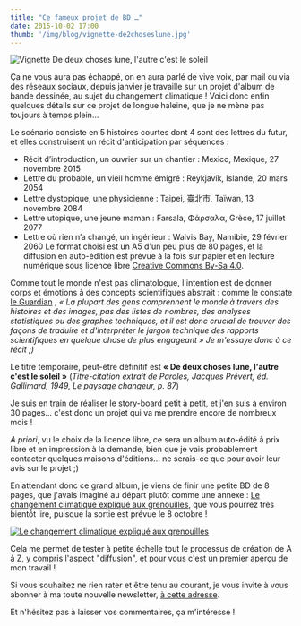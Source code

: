 ```yaml
---
title: "Ce fameux projet de BD …"
date: 2015-10-02 17:00
thumb: '/img/blog/vignette-de2choseslune.jpg'
---
```


![Vignette De deux choses lune, l'autre c'est le soleil](/img/blog/vignette-de2choseslune.jpg)

Ça ne vous aura pas échappé, on en aura parlé de vive voix, par mail ou via des réseaux sociaux, depuis janvier je travaille sur un projet d'album de bande dessinée, au sujet du changement climatique !
Voici donc enfin quelques détails sur ce projet de longue haleine, que je ne mène pas toujours à temps plein...

Le scénario consiste en 5 histoires courtes dont 4 sont des lettres du futur, et elles construisent un récit d'anticipation par séquences :
- Récit d’introduction, un ouvrier sur un chantier : Mexico, Mexique, 27 novembre 2015
- Lettre du probable, un vieil homme émigré : Reykjavík, Islande, 20 mars 2054
- Lettre dystopique, une physicienne : Taipei, 臺北市, Taïwan, 13 novembre 2084
- Lettre utopique, une jeune maman : Farsala, Φάρσαλα, Grèce, 17 juillet 2077
- Lettre où rien n’a changé, un ingénieur : Walvis Bay, Namibie, 29 février 2060
Le format choisi est un A5 d'un peu plus de 80 pages, et la diffusion en auto-édition est prévue à la fois sur papier et en lecture numérique sous licence libre [Creative Commons By-Sa 4.0](https://creativecommons.org/licenses/by-sa/4.0/deed.fr).

Comme tout le monde n'est pas climatologue, l'intention est de donner corps et émotions à des concepts scientifiques abstrait : comme le constate [le Guardian](http://www.theguardian.com/sustainable-business/2015/jul/06/12-tools-for-communicating-climate-change-more-effectively) , *« La plupart des gens comprennent le monde à travers des histoires et des images, pas des listes de nombres, des analyses statistiques ou des graphes techniques, et il est donc crucial de trouver des façons de traduire et d'interpréter le jargon technique des rapports scientifiques en quelque chose de plus engageant »
Je m'essaye donc à ce récit ;)*

Le titre temporaire, peut-être définitif est **« De deux choses lune, l'autre c'est le soleil »** (*Titre-citation extrait de Paroles, Jacques Prévert, éd. Gallimard, 1949, Le paysage changeur, p. 87*)

Je suis en train de réaliser le story-board petit à petit, et j'en suis à environ 30 pages... c'est donc un projet qui va me prendre encore de nombreux mois !

*A priori*, vu le choix de la licence libre, ce sera un album auto-édité à prix libre et en impression à la demande, bien que je vais probablement contacter quelques maisons d'éditions... ne serais-ce que pour avoir leur avis sur le projet ;)

En attendant donc ce grand album, je viens de finir une petite BD de 8 pages, que j'avais imaginé au départ plutôt comme une annexe : [Le changement climatique expliqué aux grenouilles](https://gumroad.com/l/ClimatGrenouilles), que vous pourrez très bientôt lire, puisque la sortie est prévue le 8 octobre !

[![Le changement climatique expliqué aux grenouilles](/img/blog/le-changement-climatique-explique-aux-grenouilles.jpg)](https://gumroad.com/l/ClimatGrenouilles)

Cela me permet de tester à petite échelle tout le processus de création de A à Z, y compris l'aspect "diffusion", et pour vous c'est un premier aperçu de mon travail !

Si vous souhaitez ne rien rater et être tenu au courant, je vous invite à vous abonner à ma toute nouvelle newsletter, [à cette adresse](https://gumroad.com/nylnook/follow).

Et n'hésitez pas à laisser vos commentaires, ça m'intéresse !
